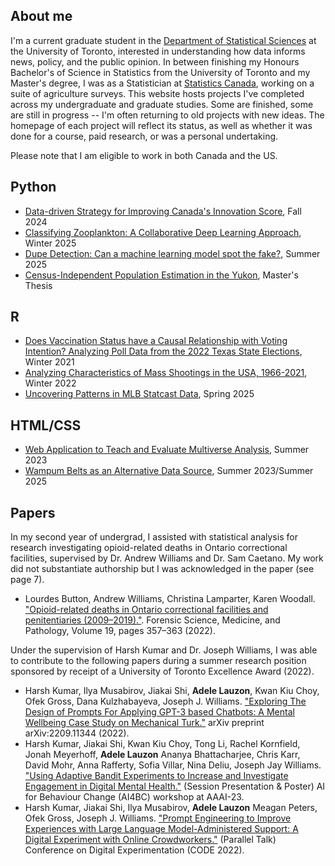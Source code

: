 
## About me
I'm a current graduate student in the [Department of Statistical Sciences](https://www.statistics.utoronto.ca/) at the University of Toronto, interested in understanding how data informs news, policy, and the public opinion. In between finishing my Honours Bachelor's of Science in Statistics from the University of Toronto and my Master's degree, I was as a Statistician at [Statistics Canada](https://www.statcan.gc.ca/en), working on a suite of agriculture surveys. This website hosts projects I've completed across my undergraduate and graduate studies. Some are finished, some are still in progress -- I'm often returning to old projects with new ideas. The homepage of each project will reflect its status, as well as whether it was done for a course, paid research, or was a personal undertaking. 

Please note that I am eligible to work in both Canada and the US. 

## Python
- [Data-driven Strategy for Improving Canada's Innovation Score](canada-innovation/summary.md), Fall 2024
- [Classifying Zooplankton: A Collaborative Deep Learning Approach](zooplankton/summary.md), Winter 2025
- [Dupe Detection: Can a machine learning model spot the fake?](fake-detection/summary.md), Summer 2025
- [Census-Independent Population Estimation in the Yukon](population-estimation/summary.md), Master's Thesis
  



## R
- [Does Vaccination Status have a Causal Relationship with Voting Intention? Analyzing Poll Data from the 2022 Texas State Elections](vaccination-status/summary.md), Winter 2021
- [Analyzing Characteristics of Mass Shootings in the USA, 1966-2021](mass-shootings/summary.md), Winter 2022
- [Uncovering Patterns in MLB Statcast Data](mlb-performance/summary.md), Spring 2025


## HTML/CSS
- [Web Application to Teach and Evaluate Multiverse Analysis](multiverse-analysis/summary.md), Summer 2023
- [Wampum Belts as an Alternative Data Source](wampum/summary.md), Summer 2023/Summer 2025


## Papers 

In my second year of undergrad, I assisted with statistical analysis for research investigating opioid-related deaths in Ontario correctional facilities, supervised by Dr. Andrew Williams and Dr. Sam Caetano. My work did not substantiate authorship but I was acknowledged in the paper (see page 7). 

- Lourdes Button, Andrew Williams, Christina Lamparter, Karen Woodall. ["Opioid-related deaths in Ontario correctional facilities and penitentiaries (2009–2019)."](https://link.springer.com/article/10.1007/s12024-022-00573-3). Forensic Science, Medicine, and Pathology, Volume 19, pages 357–363 (2022). 

Under the supervision of Harsh Kumar and Dr. Joseph Williams, I was able to contribute to the following papers during a summer research position sponsored by receipt of a University of Toronto Excellence Award (2022). 

- Harsh Kumar, Ilya Musabirov, Jiakai Shi, **Adele Lauzon**, Kwan Kiu Choy, Ofek Gross, Dana Kulzhabayeva, Joseph J. Williams. ["Exploring The Design of Prompts For Applying GPT-3 based Chatbots: A Mental Wellbeing Case Study on Mechanical Turk."](https://arxiv.org/abs/2209.11344) arXiv preprint arXiv:2209.11344 (2022).
- Harsh Kumar, Jiakai Shi, Kwan Kiu Choy, Tong Li, Rachel Kornfield, Jonah Meyerhoff, **Adele Lauzon** Ananya Bhattacharjee, Chris Karr, David Mohr, Anna Rafferty, Sofia Villar, Nina Deliu, Joseph Jay Williams. ["Using Adaptive Bandit Experiments to Increase and Investigate Engagement in Digital Mental Health."](https://drive.google.com/file/d/1mF8g4RxucLEoDw7B7Qs5MHyeEg_KiNUF/view) (Session Presentation & Poster) AI for Behaviour Change (AI4BC) workshop at AAAI-23.
- Harsh Kumar, Jiakai Shi, Ilya Musabirov, **Adele Lauzon** Meagan Peters, Ofek Gross, Joseph J. Williams. ["Prompt Engineering to Improve Experiences with Large Language Model-Administered Support: A Digital Experiment with Online Crowdworkers."](https://drive.google.com/file/d/11o4GSK6Xaa3vBBM-y1nR0Kgy36i69GVW/view) (Parallel Talk) Conference on Digital Experimentation (CODE 2022).














